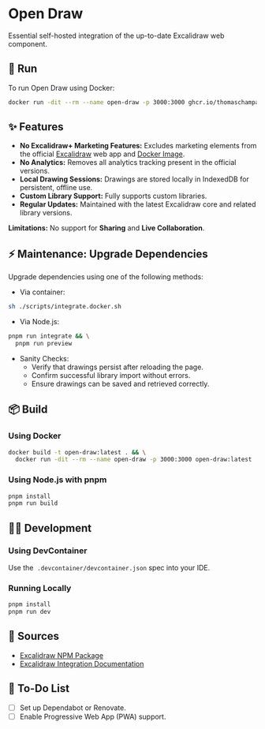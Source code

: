 # Open Draw

Essential self-hosted integration of the up-to-date Excalidraw web component.

## 🚀 Run

To run Open Draw using Docker:

```sh
docker run -dit --rm --name open-draw -p 3000:3000 ghcr.io/thomaschampagne/open-draw:latest
```

## ✨ Features

- **No Excalidraw+ Marketing Features:** Excludes marketing elements from the official [Excalidraw](https://excalidraw.com/) web app and [Docker Image](https://hub.docker.com/r/excalidraw/excalidraw).
- **No Analytics:** Removes all analytics tracking present in the official versions.
- **Local Drawing Sessions:** Drawings are stored locally in IndexedDB for persistent, offline use.
- **Custom Library Support:** Fully supports custom libraries.
- **Regular Updates:** Maintained with the latest Excalidraw core and related library versions.

**Limitations:** No support for **Sharing** and **Live Collaboration**.

## ⚡ Maintenance: Upgrade Dependencies

Upgrade dependencies using one of the following methods:

- Via container:

```sh
sh ./scripts/integrate.docker.sh
```

- Via Node.js:

```sh
pnpm run integrate && \
  pnpm run preview
```

- Sanity Checks:
  - Verify that drawings persist after reloading the page.
  - Confirm successful library import without errors.
  - Ensure drawings can be saved and retrieved correctly.

## 📦 Build

### Using Docker

```sh
docker build -t open-draw:latest . && \
  docker run -dit --rm --name open-draw -p 3000:3000 open-draw:latest
```

### Using Node.js with pnpm

```sh
pnpm install
pnpm run build
```

## 👨‍💻 Development

### Using DevContainer

Use the  `.devcontainer/devcontainer.json` spec into your IDE.

### Running Locally

```sh
pnpm install
pnpm run dev
```

## 🔗 Sources

- [Excalidraw NPM Package](https://www.npmjs.com/package/@excalidraw/excalidraw)
- [Excalidraw Integration Documentation](https://docs.excalidraw.com/docs/@excalidraw/excalidraw/integration)

## 📌 To-Do List

- [ ] Set up Dependabot or Renovate.
- [ ] Enable Progressive Web App (PWA) support.
